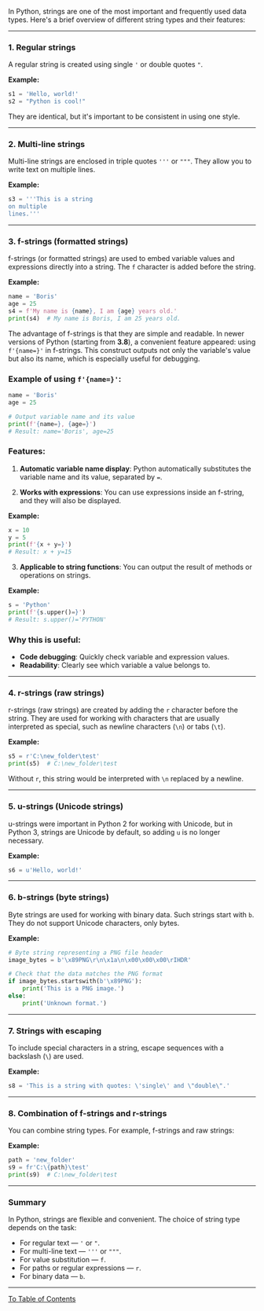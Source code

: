 In Python, strings are one of the most important and frequently used data types. Here's a brief overview of different string types and their features:

---

### 1. **Regular strings**
A regular string is created using single `'` or double quotes `"`.

**Example:**
```python
s1 = 'Hello, world!'
s2 = "Python is cool!"
```

They are identical, but it's important to be consistent in using one style.

---

### 2. **Multi-line strings**
Multi-line strings are enclosed in triple quotes `'''` or `"""`. They allow you to write text on multiple lines.

**Example:**
```python
s3 = '''This is a string
on multiple
lines.'''
```

---

### 3. **f-strings (formatted strings)**
f-strings (or formatted strings) are used to embed variable values and expressions directly into a string. The `f` character is added before the string.

**Example:**
```python
name = 'Boris'
age = 25
s4 = f'My name is {name}, I am {age} years old.'
print(s4)  # My name is Boris, I am 25 years old.
```

The advantage of f-strings is that they are simple and readable.
In newer versions of Python (starting from **3.8**), a convenient feature appeared: using `f'{name=}'` in f-strings. This construct outputs not only the variable's value but also its name, which is especially useful for debugging.

### Example of using `f'{name=}'`:
```python
name = 'Boris'
age = 25

# Output variable name and its value
print(f'{name=}, {age=}')
# Result: name='Boris', age=25
```

### Features:
1. **Automatic variable name display**: 
   Python automatically substitutes the variable name and its value, separated by `=`. 
   
2. **Works with expressions**: 
   You can use expressions inside an f-string, and they will also be displayed. 

**Example:**
```python
x = 10
y = 5
print(f'{x + y=}')
# Result: x + y=15
```

3. **Applicable to string functions**: 
   You can output the result of methods or operations on strings. 

**Example:**
```python
s = 'Python'
print(f'{s.upper()=}')
# Result: s.upper()='PYTHON'
```

### Why this is useful:
- **Code debugging**: Quickly check variable and expression values.
- **Readability**: Clearly see which variable a value belongs to.


---


### 4. **r-strings (raw strings)**
r-strings (raw strings) are created by adding the `r` character before the string. They are used for working with characters that are usually interpreted as special, such as newline characters (`\n`) or tabs (`\t`).

**Example:**
```python
s5 = r'C:\new_folder\test'
print(s5)  # C:\new_folder\test
```

Without `r`, this string would be interpreted with `\n` replaced by a newline.

---


### 5. **u-strings (Unicode strings)**
u-strings were important in Python 2 for working with Unicode, but in Python 3, strings are Unicode by default, so adding `u` is no longer necessary.

**Example:**
```python
s6 = u'Hello, world!'
```

---


### 6. **b-strings (byte strings)**
Byte strings are used for working with binary data. Such strings start with `b`. They do not support Unicode characters, only bytes.

**Example:**
```python
# Byte string representing a PNG file header
image_bytes = b'\x89PNG\r\n\x1a\n\x00\x00\x00\rIHDR'

# Check that the data matches the PNG format
if image_bytes.startswith(b'\x89PNG'):
    print('This is a PNG image.')
else:
    print('Unknown format.')

```

---


### 7. **Strings with escaping**
To include special characters in a string, escape sequences with a backslash (`\`) are used.

**Example:**
```python
s8 = 'This is a string with quotes: \'single\' and \"double\".'
```

---


### 8. **Combination of f-strings and r-strings**
You can combine string types. For example, f-strings and raw strings: 

**Example:**
```python
path = 'new_folder'
s9 = fr'C:\{path}\test'
print(s9)  # C:\new_folder\test
```

---


### Summary
In Python, strings are flexible and convenient. The choice of string type depends on the task: 
- For regular text — `'` or `"`.
- For multi-line text — `'''` or `"""`.
- For value substitution — `f`.
- For paths or regular expressions — `r`.
- For binary data — `b`.

---

  [To Table of Contents](https://github.com/hypo69/101_python_computer_games_ru/blob/master/cheat_sheets#readme)
